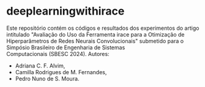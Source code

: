 # deeplearningwithirace

 Este repositório contém os códigos e resultados dos experimentos do artigo intitulado "Avaliação do Uso da Ferramenta irace para a Otimização de Hiperparâmetros de Redes Neurais Convolucionais" submetido para o Simpósio Brasileiro de Engenharia de Sistemas Computacionais (SBESC 2024).
 Autores:
 - Adriana C. F. Alvim,
 - Camilla Rodrigues de M. Fernandes, 
 - Pedro Nuno de S. Moura.
